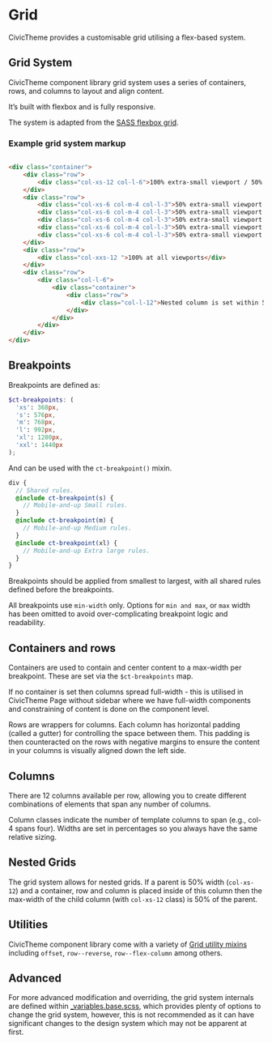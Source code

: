 # Grid

CivicTheme provides a customisable grid utilising a flex-based system.

## Grid System

CivicTheme component library grid system uses a series of containers, rows, and
columns to layout and align content.

It’s built with flexbox and is fully responsive.

The system is adapted from the [SASS flexbox grid](http://sassflexboxgrid.com/).

### Example grid system markup

```html

<div class="container">
    <div class="row">
        <div class="col-xs-12 col-l-6">100% extra-small viewport / 50% large viewport</div>
    </div>
    <div class="row">
        <div class="col-xs-6 col-m-4 col-l-3">50% extra-small viewport / 33% medium viewport / 25% large viewport</div>
        <div class="col-xs-6 col-m-4 col-l-3">50% extra-small viewport / 33% medium viewport / 25% large viewport</div>
        <div class="col-xs-6 col-m-4 col-l-3">50% extra-small viewport / 33% medium viewport / 25% large viewport</div>
        <div class="col-xs-6 col-m-4 col-l-3">50% extra-small viewport / 33% medium viewport / 25% large viewport</div>
        <div class="col-xs-6 col-m-4 col-l-3">50% extra-small viewport / 33% medium viewport / 25% large viewport</div>
    </div>
    <div class="row">
        <div class="col-xxs-12 ">100% at all viewports</div>
    </div>
    <div class="row">
        <div class="col-l-6">
            <div class="container">
                <div class="row">
                    <div class="col-l-12">Nested column is set within 50% width parent and so is 50% parent container width</div>
                </div>
            </div>
        </div>
    </div>
</div>


```
## Breakpoints

Breakpoints are defined as:

```scss
$ct-breakpoints: (
  'xs': 368px,
  's': 576px,
  'm': 768px,
  'l': 992px,
  'xl': 1280px,
  'xxl': 1440px
);
```

And can be used with the `ct-breakpoint()` mixin.

```scss
div {
  // Shared rules.
  @include ct-breakpoint(s) {
    // Mobile-and-up Small rules.
  }
  @include ct-breakpoint(m) {
    // Mobile-and-up Medium rules.
  }
  @include ct-breakpoint(xl) {
    // Mobile-and-up Extra large rules.
  }
}
```

Breakpoints should be applied from smallest to largest, with all shared rules
defined before the breakpoints.

All breakpoints use `min-width` only. Options for `min and max`, or `max` width
has been omitted to avoid over-complicating breakpoint logic and readability.

## Containers and rows

Containers are used to contain and center content to a max-width per breakpoint.
These are set via the `$ct-breakpoints` map.

If no container is set then columns spread full-width - this is utilised in
CivicTheme Page without sidebar where we have full-width components and constraining
of content is done on the component level.

Rows are wrappers for columns. Each column has horizontal padding (called a
gutter) for controlling the space between them. This padding is then
counteracted on the rows with negative margins to ensure the content in your
columns is visually aligned down the left side.

## Columns

There are 12 columns available per row, allowing you to create different
combinations of elements that span any number of columns.

Column classes indicate the number of template columns to span (e.g., col-4
spans four). Widths are set in percentages so you always have the same relative
sizing.

## Nested Grids

The grid system allows for nested grids. If a parent is 50% width (`col-xs-12`)
and a container, row and column is placed inside of this column then the
max-width of the child column (with `col-xs-12` class) is 50% of the parent.

## Utilities

CivicTheme component library come with a variety of
[Grid utility mixins](../components/00-base/mixins/_grid.scss) including
`offset`, `row--reverse`, `row--flex-column` among others.

## Advanced

For more advanced modification and overriding, the grid system internals are
defined within [_variables.base.scss](../components/00-base/_variables.base.scss),
which provides plenty of options to change the grid system, however, this is
not recommended as it can have significant changes to the design system which
may not be apparent at first.
